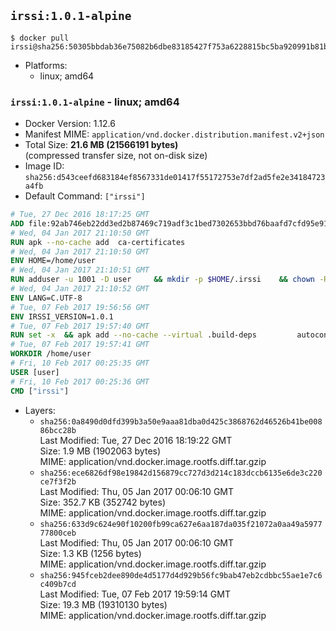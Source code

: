 ## `irssi:1.0.1-alpine`

```console
$ docker pull irssi@sha256:50305bbdab36e75082b6dbe83185427f753a6228815bc5ba920991b81bd8106d
```

-	Platforms:
	-	linux; amd64

### `irssi:1.0.1-alpine` - linux; amd64

-	Docker Version: 1.12.6
-	Manifest MIME: `application/vnd.docker.distribution.manifest.v2+json`
-	Total Size: **21.6 MB (21566191 bytes)**  
	(compressed transfer size, not on-disk size)
-	Image ID: `sha256:d543ceefd683184ef8567331de01417f55172753e7df2ad5fe2e34184723a4fb`
-	Default Command: `["irssi"]`

```dockerfile
# Tue, 27 Dec 2016 18:17:25 GMT
ADD file:92ab746eb22dd3ed2b87469c719adf3c1bed7302653bbd76baafd7cfd95e911e in / 
# Wed, 04 Jan 2017 21:10:50 GMT
RUN apk --no-cache add 	ca-certificates
# Wed, 04 Jan 2017 21:10:50 GMT
ENV HOME=/home/user
# Wed, 04 Jan 2017 21:10:51 GMT
RUN adduser -u 1001 -D user 	&& mkdir -p $HOME/.irssi 	&& chown -R user:user $HOME
# Wed, 04 Jan 2017 21:10:52 GMT
ENV LANG=C.UTF-8
# Tue, 07 Feb 2017 19:56:56 GMT
ENV IRSSI_VERSION=1.0.1
# Tue, 07 Feb 2017 19:57:40 GMT
RUN set -x 	&& apk add --no-cache --virtual .build-deps 		autoconf 		automake 		gcc 		glib-dev 		gnupg 		libc-dev 		libtool 		lynx 		make 		ncurses-dev 		openssl 		openssl-dev 		perl-dev 		pkgconf 	&& wget "https://github.com/irssi/irssi/releases/download/${IRSSI_VERSION}/irssi-${IRSSI_VERSION}.tar.xz" -O /tmp/irssi.tar.xz 	&& wget "https://github.com/irssi/irssi/releases/download/${IRSSI_VERSION}/irssi-${IRSSI_VERSION}.tar.xz.asc" -O /tmp/irssi.tar.xz.asc 	&& export GNUPGHOME="$(mktemp -d)" 	&& gpg --keyserver ha.pool.sks-keyservers.net --recv-keys 7EE65E3082A5FB06AC7C368D00CCB587DDBEF0E1 	&& gpg --batch --verify /tmp/irssi.tar.xz.asc /tmp/irssi.tar.xz 	&& rm -r "$GNUPGHOME" /tmp/irssi.tar.xz.asc 	&& mkdir -p /usr/src 	&& tar -xJf /tmp/irssi.tar.xz -C /usr/src 	&& rm /tmp/irssi.tar.xz 	&& cd /usr/src/irssi-$IRSSI_VERSION 	&& ./configure 		--enable-true-color 		--with-bot 		--with-proxy 		--with-socks 	&& make -j$(getconf _NPROCESSORS_ONLN) 	&& make install 	&& rm -rf /usr/src/irssi-$IRSSI_VERSION 	&& runDeps="$( 		scanelf --needed --nobanner --recursive /usr/local 			| awk '{ gsub(/,/, "\nso:", $2); print "so:" $2 }' 			| sort -u 			| xargs -r apk info --installed 			| sort -u 	)" 	&& apk add --no-cache --virtual .irssi-rundeps $runDeps perl-libwww 	&& apk del .build-deps
# Tue, 07 Feb 2017 19:57:41 GMT
WORKDIR /home/user
# Fri, 10 Feb 2017 00:25:35 GMT
USER [user]
# Fri, 10 Feb 2017 00:25:36 GMT
CMD ["irssi"]
```

-	Layers:
	-	`sha256:0a8490d0dfd399b3a50e9aaa81dba0d425c3868762d46526b41be00886bcc28b`  
		Last Modified: Tue, 27 Dec 2016 18:19:22 GMT  
		Size: 1.9 MB (1902063 bytes)  
		MIME: application/vnd.docker.image.rootfs.diff.tar.gzip
	-	`sha256:ece6826df98e19842d156879cc727d3d214c183dccb6135e6de3c220ce7f3f2b`  
		Last Modified: Thu, 05 Jan 2017 00:06:10 GMT  
		Size: 352.7 KB (352742 bytes)  
		MIME: application/vnd.docker.image.rootfs.diff.tar.gzip
	-	`sha256:633d9c624e90f10200fb99ca627e6aa187da035f21072a0aa49a597777800ceb`  
		Last Modified: Thu, 05 Jan 2017 00:06:10 GMT  
		Size: 1.3 KB (1256 bytes)  
		MIME: application/vnd.docker.image.rootfs.diff.tar.gzip
	-	`sha256:945fceb2dee890de4d5177d4d929b56fc9bab47eb2cdbbc55ae1e7c6c409b7cd`  
		Last Modified: Tue, 07 Feb 2017 19:59:14 GMT  
		Size: 19.3 MB (19310130 bytes)  
		MIME: application/vnd.docker.image.rootfs.diff.tar.gzip
